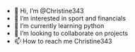 - 👋 Hi, I’m @Christine343
- 👀 I’m interested in sport and financials
- 🌱 I’m currently learning python
- 💞️ I’m looking to collaborate on projects
- 📫 How to reach me Christine343

<!---
Christine343/Christine343 is a ✨ special ✨ repository because its `README.md` (this file) appears on your GitHub profile.
You can click the Preview link to take a look at your changes.
--->
